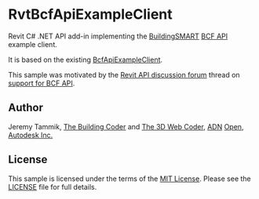 # RvtBcfApiExampleClient

Revit C# .NET API add-in implementing
the [BuildingSMART](http://www.buildingsmart-tech.org)
[BCF API](https://github.com/BuildingSMART/BCF-API) example client.

It is based on the existing [BcfApiExampleClient](https://github.com/rvestvik/BcfApiExampleClient).

This sample was motivated by
the [Revit API discussion forum](http://forums.autodesk.com/t5/revit-api/bd-p/160) thread
on [support for BCF API](http://forums.autodesk.com/t5/revit-api/support-for-bcf-api/m-p/6304397).

## Author

Jeremy Tammik,
[The Building Coder](http://thebuildingcoder.typepad.com) and
[The 3D Web Coder](http://the3dwebcoder.typepad.com),
[ADN](http://www.autodesk.com/adn)
[Open](http://www.autodesk.com/adnopen),
[Autodesk Inc.](http://www.autodesk.com)


## License

This sample is licensed under the terms of the [MIT License](http://opensource.org/licenses/MIT).
Please see the [LICENSE](LICENSE) file for full details.
